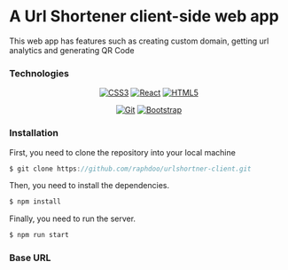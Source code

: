 # A Url Shortener client-side web app

This web app has features such as creating custom domain, getting url analytics and generating QR Code

### Technologies

<div align="center">

  <a href="">![CSS3](https://img.shields.io/badge/css3-%231572B6.svg?style=for-the-badge&logo=css3&logoColor=white)</a>
  <a href="">![React](https://img.shields.io/badge/-ReactJs-%23323330.svg?style=for-the-badge&logo=react&logoColor=white)</a>
  <a href="">![HTML5](https://img.shields.io/badge/html5-%23E34F26.svg?style=for-the-badge&logo=html5&logoColor=white)</a>
  
  
</div>

<div align="center">

  <a href="">![Git](https://img.shields.io/badge/git-%234ea94b.svg?style=for-the-badge&logo=git&logoColor=white)</a>
  [![Bootstrap](https://img.shields.io/badge/Bootstrap-%23563D7C.svg?style=for-the-badge&logo=bootstrap&logoColor=white)](#)

  
</div>



### Installation
 
First, you need to clone the repository into your local machine
```javascript
$ git clone https://github.com/raphdoo/urlshortner-client.git
```

Then, you need to install the dependencies.
```javascript
$ npm install
``` 

Finally, you need to run the server.
```java
$ npm run start
```
### Base URL  
